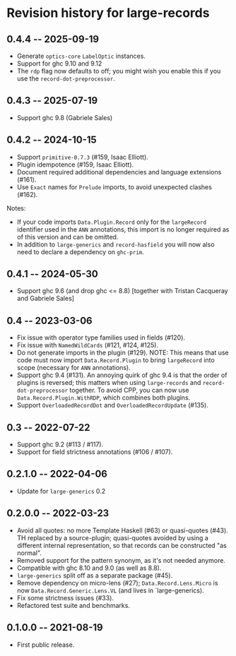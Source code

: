# Revision history for large-records

## 0.4.4 -- 2025-09-19

* Generate `optics-core` `LabelOptic` instances.
* Support for ghc 9.10 and 9.12
* The `rdp` flag now defaults to off; you might wish you enable this if you
  use the `record-dot-preprocessor`.

## 0.4.3 -- 2025-07-19

* Support ghc 9.8 (Gabriele Sales)

## 0.4.2 -- 2024-10-15

* Support `primitive-0.7.3` (#159, Isaac Elliott).
* Plugin idempotence (#159, Isaac Elliott).
* Document required additional dependencies and language extensions (#161).
* Use `Exact` names for `Prelude` imports, to avoid unexpected clashes (#162).

Notes:

* If your code imports `Data.Plugin.Record` only for the `largeRecord`
  identifier used in the `ANN` annotations, this import is no longer required as
  of this version and can be omitted.
* In addition to `large-generics` and `record-hasfield` you will now also need
  to declare a dependency on `ghc-prim`.

## 0.4.1 -- 2024-05-30

* Support ghc 9.6 (and drop ghc <= 8.8)
  [together with Tristan Cacqueray and Gabriele Sales]

## 0.4 -- 2023-03-06

* Fix issue with operator type families used in fields (#120).
* Fix issue with `NamedWildCards` (#121, #124, #125).
* Do not generate imports in the plugin (#129).
  NOTE: This means that use code must now import `Data.Record.Plugin` to bring
  `largeRecord` into scope (necessary for `ANN` annotations).
* Support ghc 9.4 (#131).
  An annoying quirk of ghc 9.4 is that the order of plugins is reversed; this
  matters when using `large-records` and `record-dot-preprocessor` together.
  To avoid CPP, you can now use `Data.Record.Plugin.WithRDP`, which combines
  both plugins.
* Support `OverloadedRecordDot` and `OverloadedRecordUpdate` (#135).

## 0.3 -- 2022-07-22

* Support ghc 9.2 (#113 / #117).
* Support for field strictness annotations (#106 / #107).

## 0.2.1.0 -- 2022-04-06

* Update for `large-generics` 0.2

## 0.2.0.0 -- 2022-03-23

* Avoid all quotes: no more Template Haskell (#63) or quasi-quotes (#43).
  TH replaced by a source-plugin; quasi-quotes avoided by using a different
  internal representation, so that records can be constructed "as normal".
* Removed support for the pattern synonym, as it's not needed anymore.
* Compatible with ghc 8.10 and 9.0 (as well as 8.8).
* `large-generics` split off as a separate package (#45).
* Remove dependency on micro-lens (#27);
  `Data.Record.Lens.Micro` is now `Data.Record.Generic.Lens.VL`
  (and lives in `large-generics).
* Fix some strictness issues (#33).
* Refactored test suite and benchmarks.

## 0.1.0.0 -- 2021-08-19

* First public release.
